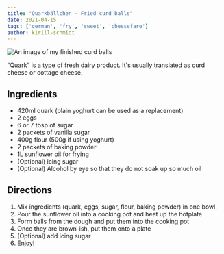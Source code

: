 ```yaml
---
title: "Quarkbällchen – Fried curd balls"
date: 2021-04-15
tags: ['german', 'fry', 'sweet', 'cheesefare']
author: kirill-schmidt
---
```


![An image of my finished curd balls](/cooking/pix/quarkbaellchen.webp)

“Quark” is a type of fresh dairy product. It's usually translated as curd cheese or cottage cheese.

## Ingredients

- 420ml quark (plain yoghurt can be used as a replacement)
- 2 eggs
- 6 or 7 tbsp of sugar
- 2 packets of vanilla sugar
- 400g flour (500g if using yoghurt)
- 2 packets of baking powder
- 1L sunflower oil for frying
- (Optional) icing sugar
- (Optional) Alcohol by eye so that they do not soak up so much oil

## Directions

1. Mix ingredients (quark, eggs, sugar, flour, baking powder) in one bowl.
2. Pour the sunflower oil into a cooking pot and heat up the hotplate
3. Form balls from the dough and put them into the cooking pot
4. Once they are brown-ish, put them onto a plate
5. (Optional) add icing sugar
6. Enjoy!

